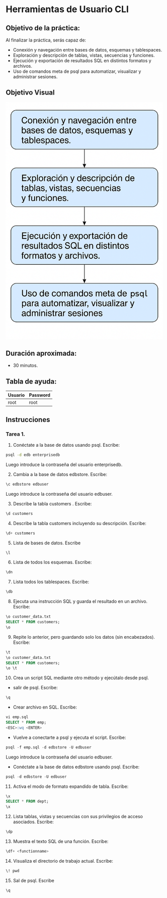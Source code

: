 # Herramientas de Usuario CLI

## Objetivo de la práctica:
Al finalizar la práctica, serás capaz de:

- Conexión y navegación entre bases de datos, esquemas y tablespaces.
- Exploración y descripción de tablas, vistas, secuencias y funciones.
- Ejecución y exportación de resultados SQL en distintos formatos y archivos.
- Uso de comandos meta de psql para automatizar, visualizar y administrar sesiones.


## Objetivo Visual 
<img src="../images/07/00.png" width="500" >

## Duración aproximada:
- 30 minutos.

## Tabla de ayuda:

| Usuario | Password | 
| --- | --- | 
| root | root| 
## Instrucciones 

### Tarea 1. 

1.	Conéctate a la base de datos usando psql. Escribe:

```bash
psql -d edb enterprisedb  
```

Luego introduce la contraseña del usuario enterprisedb.


2.	Cambia a la base de datos edbstore.  Escribe:

```bash
\c edbstore edbuser   
```

Luego introduce la contraseña del usuario edbuser.

3.	Describe la tabla customers . Escribe:
```sql
\d customers  
```

4.	Describe la tabla customers incluyendo su descripción. Escribe:  
```sql
\d+ customers  
```

5.	Lista de bases de datos. Escribe 
```sql
\l 
```

6.	Lista de todos los esquemas. Escribe: 
```sql
\dn   
```

7.	Lista todos los tablespaces. Escribe: 
```sql
\db   
```

8.	Ejecuta una instrucción SQL y guarda el resultado en un archivo. Escribe: 
```sql
\o customer_data.txt 
SELECT * FROM customers; 
\o 
```

9.	Repite lo anterior, pero guardando solo los datos (sin encabezados). Escribe:  
```sql
\t 
\o customer_data.txt 
SELECT * FROM customers; 
\o \t 
```

10.	Crea un script SQL mediante otro método y ejecútalo desde psql.

- salir de psql. Escribe: 
```sql
\q
```

- Crear archivo en SQL. Escribe: 
```sql
vi emp.sql  
SELECT * FROM emp; 
<ESC>:wq <ENTER> 
```

- Vuelve a conectarte a psql y ejecuta el script. Escribe:  
```sql
psql -f emp.sql -d edbstore -U edbuser 
```
Luego introduce la contraseña del usuario edbuser. 

- Conéctate a la base de datos edbstore usando psql. Escribe:
```sql
psql -d edbstore -U edbuser  
```

11.	Activa el modo de formato expandido de tabla.  Escribe:
```sql
\x 
SELECT * FROM dept; 
\x 
```

12.	Lista tablas, vistas y secuencias con sus privilegios de acceso asociados. Escribe:  
```sql
\dp 
```

13.	Muestra el texto SQL de una función. Escribe: 
```sql
\df+ <functionname> 
```

14.	Visualiza el directorio de trabajo actual. Escribe:
```sql
\! pwd  
```

15.	Sal de psql. Escribe  
```sql
\q 
```
